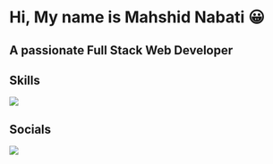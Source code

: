 <h1> Hi, My name is Mahshid Nabati &#128512;</h1>
<h2>A passionate Full Stack Web Developer</h2>

<h2>Skills</h2>
<p >
  <a href="https://skillicons.dev">
    <img src="https://skillicons.dev/icons?i=html,css,bootstrap,js,ts,react,redux,jquery,php,java,androidstudio,sqlite" /> 
   </a>  
</p>
<h2>Socials</h2>
<p >
  <a href="https://linkedin.com/in/mahshid-nabati">
    <img src="https://skillicons.dev/icons?i=linkedin" /> 
   </a>  
</p>


